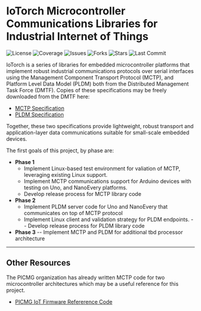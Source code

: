 # IoTorch Microcontroller Communications Libraries for Industrial Internet of Things

![License](https://img.shields.io/github/license/PICMG/IoTorch)
![Coverage](https://img.shields.io/codecov/c/github/PICMG/IoTorch)
![Issues](https://img.shields.io/github/issues/PICMG/IoTorch)
![Forks](https://img.shields.io/github/forks/PICMG/IoTorch)
![Stars](https://img.shields.io/github/stars/PICMG/IoTorch)
![Last Commit](https://img.shields.io/github/last-commit/PICMG/IoTorch)


IoTorch is a series of libraries for embedded microcontroller platforms that implement robust industrial communications protocols over serial interfaces using the Management Component Transport Protocol (MCTP), and Platform Level Data Model (PLDM) both from the Distributed Management Task Force (DMTF).  Copies of these specifications may be freely downloaded from the DMTF here:
- [MCTP Specification](https://www.dmtf.org/documents/pmci/management-component-transport-protocol-mctp-base-specification-131)
- [PLDM Specification](https://www.dmtf.org/sites/default/files/standards/documents/DSP0240_1.2.0.pdf)

Together, these two specifications provide lightweight, robust transport and application-layer data communications suitable for small-scale embedded devices.

The first goals of this project, by phase are:
- **Phase 1** 
    - Implement Linux-based test environment for valiation of MCTP, leveraging existing Linux support.
    - Implement MCTP communications support for Arduino devices with testing on Uno, and NanoEvery platforms.
    - Develop release process for MCTP library code
- **Phase 2**
    - Implement PLDM server code for Uno and NanoEvery that communicates on top of MCTP protocol
    - Implement Linux client and validation strategy for PLDM endpoints.
    -- Develop release process for PLDM library code
- **Phase 3**
    -- Implement MCTP and PLDM for additional tbd processor architecture

---

## Other Resources

The PICMG organization has already written MCTP code for two microcontroller architectures which may be a useful reference for this project.
- [PICMG IoT Firmware Refererence Code](https://github.com/PICMG/iot_firmware)
